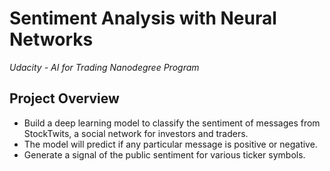 # Sentiment Analysis with Neural Networks
*Udacity - AI for Trading Nanodegree Program*

## Project Overview
* Build a deep learning model to classify the sentiment of messages from StockTwits, a social network for investors and traders. 
* The model will predict if any particular message is positive or negative. 
* Generate a signal of the public sentiment for various ticker symbols.
